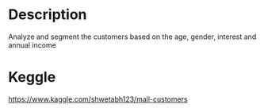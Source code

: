 # Description
Analyze and segment the customers based on the age, gender, interest and annual income
# Keggle
https://www.kaggle.com/shwetabh123/mall-customers
